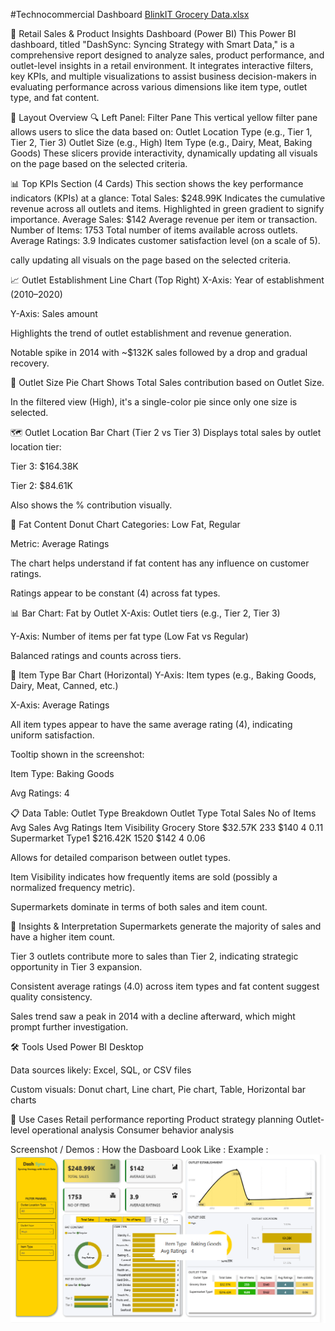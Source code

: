#Technocommercial Dashboard 
[BlinkIT Grocery Data.xlsx](https://github.com/user-attachments/files/21481384/BlinkIT.Grocery.Data.xlsx)

🧩 Retail Sales & Product Insights Dashboard (Power BI)
This Power BI dashboard, titled "DashSync: Syncing Strategy with Smart Data," is a comprehensive report designed to analyze sales, product performance, and outlet-level insights in a retail environment. It integrates interactive filters, key KPIs, and multiple visualizations to assist business decision-makers in evaluating performance across various dimensions like item type, outlet type, and fat content.

📌 Layout Overview
🔍 Left Panel: Filter Pane
This vertical yellow filter pane allows users to slice the data based on:
Outlet Location Type (e.g., Tier 1, Tier 2, Tier 3)
Outlet Size (e.g., High)
Item Type (e.g., Dairy, Meat, Baking Goods)
These slicers provide interactivity, dynamically updating all visuals on the page based on the selected criteria.

📊 Top KPIs Section (4 Cards)
This section shows the key performance indicators (KPIs) at a glance:
Total Sales: $248.99K
Indicates the cumulative revenue across all outlets and items.
Highlighted in green gradient to signify importance.
Average Sales: $142
Average revenue per item or transaction.
Number of Items: 1753
Total number of items available across outlets.
Average Ratings: 3.9
Indicates customer satisfaction level (on a scale of 5).

cally updating all visuals on the page based on the selected criteria.

📈 Outlet Establishment Line Chart (Top Right)
X-Axis: Year of establishment (2010–2020)

Y-Axis: Sales amount

Highlights the trend of outlet establishment and revenue generation.

Notable spike in 2014 with ~$132K sales followed by a drop and gradual recovery.

🧭 Outlet Size Pie Chart
Shows Total Sales contribution based on Outlet Size.

In the filtered view (High), it's a single-color pie since only one size is selected.

🗺️ Outlet Location Bar Chart (Tier 2 vs Tier 3)
Displays total sales by outlet location tier:

Tier 3: $164.38K

Tier 2: $84.61K

Also shows the % contribution visually.

🧮 Fat Content Donut Chart
Categories: Low Fat, Regular

Metric: Average Ratings

The chart helps understand if fat content has any influence on customer ratings.

Ratings appear to be constant (4) across fat types.

📊 Bar Chart: Fat by Outlet
X-Axis: Outlet tiers (e.g., Tier 2, Tier 3)

Y-Axis: Number of items per fat type (Low Fat vs Regular)

Balanced ratings and counts across tiers.

🍞 Item Type Bar Chart (Horizontal)
Y-Axis: Item types (e.g., Baking Goods, Dairy, Meat, Canned, etc.)

X-Axis: Average Ratings

All item types appear to have the same average rating (4), indicating uniform satisfaction.

Tooltip shown in the screenshot:

Item Type: Baking Goods

Avg Ratings: 4

📋 Data Table: Outlet Type Breakdown
Outlet Type	Total Sales	No of Items	Avg Sales	Avg Ratings	Item Visibility
Grocery Store	$32.57K	233	$140	4	0.11
Supermarket Type1	$216.42K	1520	$142	4	0.06

Allows for detailed comparison between outlet types.

Item Visibility indicates how frequently items are sold (possibly a normalized frequency metric).

Supermarkets dominate in terms of both sales and item count.

🧠 Insights & Interpretation
Supermarkets generate the majority of sales and have a higher item count.

Tier 3 outlets contribute more to sales than Tier 2, indicating strategic opportunity in Tier 3 expansion.

Consistent average ratings (4.0) across item types and fat content suggest quality consistency.

Sales trend saw a peak in 2014 with a decline afterward, which might prompt further investigation.

🛠️ Tools Used
Power BI Desktop

Data sources likely: Excel, SQL, or CSV files

Custom visuals: Donut chart, Line chart, Pie chart, Table, Horizontal bar charts

📁 Use Cases
Retail performance reporting
Product strategy planning
Outlet-level operational analysis
Consumer behavior analysis

 Screenshot / Demos :
 How the Dasboard Look Like :
 Example : ![Dashboard preview](https://github.com/Vikki251/Dashboards-/blob/main/Screenshot%202025-07-29%20103924.png)
 







